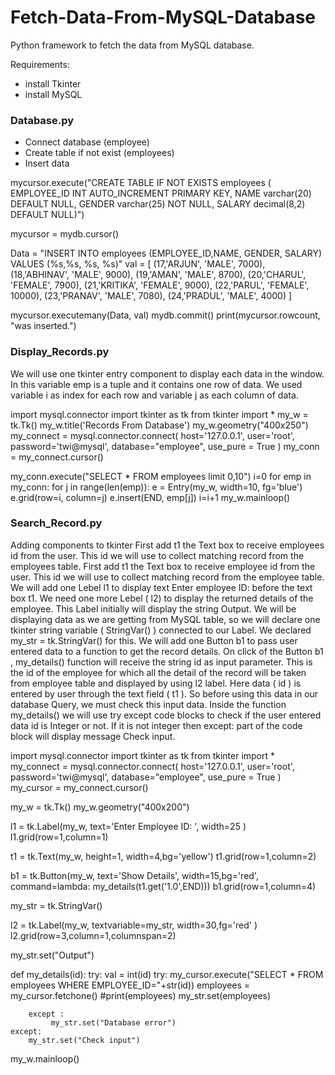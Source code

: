 # Fetch-Data-From-MySQL-Database

Python framework to fetch the data from MySQL database.

Requirements:
* install Tkinter
* install MySQL

### Database.py
* Connect database (employee)
* Create table if not exist (employees)
* Insert data

mycursor.execute("CREATE TABLE IF NOT EXISTS employees ( EMPLOYEE_ID INT AUTO_INCREMENT PRIMARY KEY, NAME varchar(20) DEFAULT NULL, GENDER varchar(25) NOT NULL, SALARY decimal(8,2) DEFAULT NULL)")

mycursor = mydb.cursor()

Data = "INSERT INTO employees (EMPLOYEE_ID,NAME, GENDER, SALARY) VALUES (%s,%s, %s, %s)"
val = [
    (17,'ARJUN', 'MALE', 7000),
    (18,'ABHINAV', 'MALE', 9000),
    (19,'AMAN', 'MALE', 8700),
    (20,'CHARUL', 'FEMALE', 7900),
    (21,'KRITIKA', 'FEMALE', 9000),
    (22,'PARUL', 'FEMALE', 10000),
    (23,'PRANAV', 'MALE', 7080),
    (24,'PRADUL', 'MALE', 4000)
]

mycursor.executemany(Data, val)
mydb.commit()
print(mycursor.rowcount, "was inserted.")


### Display_Records.py
We will use one tkinter entry component to display each data in the window. 
In this variable emp is a tuple and it contains one row of data. We used variable i as index for each row and variable j as each column of data.

import mysql.connector
import tkinter  as tk 
from tkinter import * 
my_w = tk.Tk()
my_w.title('Records From Database')
my_w.geometry("400x250") 
my_connect = mysql.connector.connect(
    host='127.0.0.1', 
    user='root', 
    password='twi@mysql',
    database="employee",
    use_pure = True
)
my_conn = my_connect.cursor()

my_conn.execute("SELECT * FROM employees limit 0,10")
i=0 
for emp in my_conn: 
    for j in range(len(emp)):
        e = Entry(my_w, width=10, fg='blue') 
        e.grid(row=i, column=j) 
        e.insert(END, emp[j])
    i=i+1
my_w.mainloop()

### Search_Record.py
Adding components to tkinter First add t1 the Text box to receive employees id from the user. This id we will use to collect matching record from the employees table.
First add t1 the Text box to receive employee id from the user. This id we will use to collect matching record from the employee table. We will add one Lebel l1 to display text Enter employee ID: before the text box t1.
We need one more Lebel ( l2) to display the returned details of the employee. This Label initially will display the string Output. We will be displaying data as we are getting from MySQL table, so we will declare one tkinter string variable ( StringVar() ) connected to our Label. We declared my_str = tk.StringVar() for this.
We will add one Button b1 to pass user entered data to a function to get the record details.
On click of the Button b1 , my_details() function will receive the string id as input parameter. This is the id of the employee for which all the detail of the record will be taken from employee table and displayed by using l2 label.
Here data ( id ) is entered by user through the text field ( t1 ). So before using this data in our database Query, we must check this input data. Inside the function my_details() we will use try except code blocks to check if the user entered data id is Integer or not. If it is not integer then except: part of the code block will display message Check input.

import mysql.connector
import tkinter  as tk 
from tkinter import * 
my_connect = mysql.connector.connect(
    host='127.0.0.1', 
    user='root', 
    password='twi@mysql',
    database="employee",
    use_pure = True
)
my_cursor = my_connect.cursor()

my_w = tk.Tk()
my_w.geometry("400x200") 

l1 = tk.Label(my_w,  text='Enter Employee ID: ', width=25 )  
l1.grid(row=1,column=1) 

t1 = tk.Text(my_w,  height=1, width=4,bg='yellow') 
t1.grid(row=1,column=2) 

b1 = tk.Button(my_w, text='Show Details', width=15,bg='red',
    command=lambda: my_details(t1.get('1.0',END)))
b1.grid(row=1,column=4) 

my_str = tk.StringVar()

l2 = tk.Label(my_w,  textvariable=my_str, width=30,fg='red' )  
l2.grid(row=3,column=1,columnspan=2) 

my_str.set("Output")

def my_details(id):
    try:
        val = int(id) 
        try:
            my_cursor.execute("SELECT * FROM employees WHERE EMPLOYEE_ID="+str(id))
            employees = my_cursor.fetchone()
            #print(employees)
            my_str.set(employees)
    
        except : 
             my_str.set("Database error")
    except:
        my_str.set("Check input")
my_w.mainloop()
